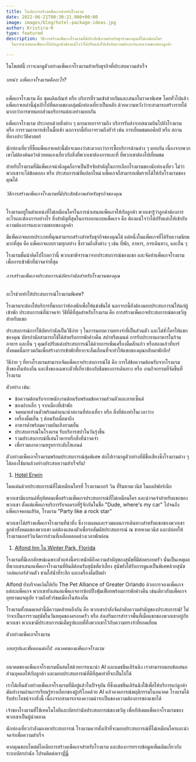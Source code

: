 ```yaml
---
title: ไอเดียการสร้างแพ็คเกจสำหรับโรงแรม
date: 2022-06-21T00:30:21.000+00:00
image: images/blog/hotel-package-ideas.jpg
author: Kristira-R
type: featured
description: วิธีการสร้างแพ็คเกจโรงแรมที่มีประสิทธิภาพสำหรับธุรกิจของคุณที่ไม่เหมือนใคร
  ในการนำเสนอแพ็คเกจให้กับลูกค้าต้องแน่ใจว่าได้ปรับแต่งให้เข้ากับความต้องการและความชอบของลูกค้า

---
```

ในโพสต์นี้ เราจะมาดูตัวอย่างแพ็คเกจโรงแรมสำหรับธุรกิจที่ประสบความสำเร็จ

###### บทนำ: แพ็คเกจโรงแรมคืออะไร?

แพ็คเกจโรงแรม คือ ชุดผลิตภัณฑ์ หรือ บริการที่รวมเข้าด้วยกันและเสนอในราคาพิเศษ โดยทั่วไปแล้วแพ็คเกจเหล่านี้มุ่งเป้าไปที่ตลาดของกลุ่มนักท่องเที่ยวเป็นหลัก ด้วยความหวังว่าจะสามารถสร้างรายได้มากกว่าการขายแยกส่วนบริการแต่ละอย่างแยกกัน

แพ็คเกจโรงแรม ประกอบด้วยสิ่งต่าง ๆ มากมายอาจรวมถึง บริการรับส่งจากสนามบินไปยังโรงแรม หรือ การรวมอาหารเช้าในมื้อเช้า นอกจากนี้ยังอาจรวมถึงทัวร์ เช่น การเยี่ยมชมหอศิลป์ หรือ สถานที่ทางประวัติศาสตร์

นักท่องเที่ยวที่ซื้อแพ็คเกจเหล่านี้มักจะมองว่าสะดวกกว่าการซื้อบริการด้านต่าง ๆ แยกกัน เนื่องจากพวกเขาไม่ต้องค้นคว้าด้วยตนเองเกี่ยวกับสิ่งที่พวกเขาต้องการและที่ ที่พวกเขาต้องไปเยี่ยมชม

สำหรับโรงแรมที่มีแพ็คเกจน่าดึงดูดก็อาจเป็นปัจจัยสำคัญในการเลือกโรงแรมของนักท่องเที่ยว ไม่ว่าพวกเขาจะได้ข้อตกลง หรือ ประสบการณ์ที่แปลกใหม่ แพ็คเกจก็สามารถเพิ่มรายได้ให้กับโรงแรมของคุณได้

###### วิธีการสร้างแพ็คเกจโรงแรมที่มีประสิทธิภาพสำหรับธุรกิจของคุณ

โรงแรมอยู่ในตำแหน่งที่ไม่เหมือนใครในการนำเสนอแพ็คเกจให้กับลูกค้า พวกเขารู้ว่าลูกค้าต้องการอะไรและต้องการอย่างไร สิ่งสำคัญที่สุดในการออกแบบแพ็คเกจ คือ ต้องแน่ใจว่าได้ปรับแต่งให้เข้ากับความต้องการและความชอบของลูกค้า

มีแพ็คเกจหลายประเภทที่คุณสามารถสร้างสำหรับธุรกิจของคุณได้ แต่หนึ่งในแพ็คเกจที่ได้รับความนิยมมากที่สุด คือ แพ็คเกจแบบรวมทุกอย่าง ซึ่งรวมถึงสิ่งต่าง ๆ เช่น ที่พัก, อาหาร, การเดินทาง, และอื่น ๆ

โรงแรมชั้นนำคิดไปไกลกว่านี้ พวกเขาพิจารณาจากประสบการณ์ของแขก และจัดทำแพ็คเกจโรงแรมเพื่อการเข้าพักที่น่าจดจำที่สุด

###### การสร้างแพ็คเกจประสบการณ์บัตรกำนัลสำหรับโรงแรมของคุณ

อะไรช่วยทำให้ประสบการณ์โรงแรมพิเศษ?

โรงแรมจะต้องให้บริการที่มากกว่าห้องพักเพื่อให้แข่งขันได้ นอกจากนี้ยังต้องมอบประสบการณ์ให้แก่ผู้เข้าพัก ประสบการณ์ที่น่าจดจำ วิธีที่ดีที่สุดสำหรับโรงแรม คือ การสร้างแพ็คเกจประสบการณ์ของขวัญสำหรับแขก

ประสบการณ์การใช้บัตรกำนัลเป็นวิธีง่าย ๆ ในการมอบความทรงจำที่เป็นส่วนตัว และไม่ซ้ำใครให้แขกของคุณ บัตรกำนัลสามารถใช้ได้สำหรับการพักค้างคืน สปาทรีตเมนต์ การรับประทานอาหารในร้านอาหาร และอื่น ๆ คุณยังปรับแต่งประสบการณ์ได้ด้วยการเพิ่มเครื่องดื่มสักแก้ว หรือสองแก้วที่บาร์ ทั้งหมดนี้มารวมกันเพื่อสร้างการเข้าพักที่ยากจะลืมเลือนที่จะทำให้แขกของคุณกลับมาพักอีก!

วิธีง่าย ๆ ที่ทางโรงแรมสามารถจัดแพ็คเกจประสบการณ์ได้ คือ การใส่ข้อความต้อนรับจากโรงแรม สิ่งของในท้องถิ่น และสิ่งของเฉพาะตัวที่เกี่ยวข้องกับธีมของการเดินทาง หรือ งานกิจกรรมที่จัดขึ้นที่โรงแรม

ตัวอย่าง เช่น:

* ข้อความต้อนรับจากพนักงานต้อนรับพร้อมข้อความส่วนตัวและลายเซ็นต์
* ของฝากเล็ก ๆ จากเมืองที่เข้าพัก
* จดหมายส่วนตัวพร้อมคำแนะนำสถานที่ท่องเที่ยว หรือ สิ่งที่ต้องทำในเวลาว่าง
* เครื่องดื่มเย็น ๆ ต้อนรับเมื่อมาถึง
* อาหารค่ำพร้อมความบันเทิงยามเย็น
* ประสบการณ์ในโรงแรม รับบริการสปาในวันรุ่งขึ้น
* รวมประสบการณ์ที่เล่นโวหารหรือสิ่งที่น่าจดจำ
* เพื่อรวมเอาความหรูหราระดับไฮเอนด์

ตัวอย่างแพ็คเกจโรงแรมพร้อมประสบการณ์สุดพิเศษ ต่อไปเรามาดูตัวอย่างที่มีชื่อเสียงซึ่งโรงแรมต่าง ๆ ได้ลองใช้มาแล้วอย่างประสบความสำเร็จกัน!

1. [Hotel Erwin](https://www.hotelerwin.com/packages/)

โดดเด่นด้วยประสบการณ์ที่ไม่เหมือนใครที่ โรงแรมเออร์ วิน ที่ริมหาดเวนิส ในแคลิฟอร์เนีย

พวกเขามีแบรนด์ที่อุทิศตนเพื่อสร้างแพ็คเกจประสบการณ์ที่ไม่เหมือนใคร และน่าจดจำสำหรับแขกของพวกเขา ตั้งแต่แพ็คเกจบริการรับจอดรถที่รู้จักกันในชื่อ "Dude, where's my car" ไปจนถึงแพ็คเกจคอนเสิร์ต, โรงแรม "Party like a rock star"

พวกเขาได้สร้างแพ็คเกจโรงแรมที่น่าทึ่ง ซึ่งวางแผนและรวมแผนการเดินทางสำหรับแขกของพวกเขา ลูกค้าทั้งหมดของพวกเขา แค่ต้องแสดงตัวเพื่อรอสัมผัสประสบการณ์  ณ ชายหาดเวนิส และปล่อยให้โรงแรมเออร์วินจัดการส่วนที่เหลือตลอดช่วงเวลาพักผ่อน

1. [Alfond Inn ใน Winter Park, Florida](https://thealfondinn.com/packages-specials)

โรงแรมที่มีเอกลักษณ์เฉพาะตัวแห่งนี้ตระหนักดีถึงความสำคัญของสุนัขที่มีต่อครอบครัว นั่นเป็นเหตุผลที่พวกเขาเสนอแพ็คเกจโรงแรมที่ยินดีต้อนรับสุนัขสัตว์เลี้ยง สุนัขยังได้รับการดูแลเป็นพิเศษด้วยสุนัขวอล์คเกอร์ส่วนตัว ชามใส่น้ำที่ระลึก และเครื่องดื่มปิดฝา

Alfond ยังบริจาคเงินให้กับ The Pet Alliance of Greater Orlando ด้วยการจองแพ็คเกจแต่ละแพ็คเกจ พวกเขายังเสนอแพ็คเกจการช้อปปิ้งฟุ่มเฟือยพร้อมการพักค้างคืน เช่นเดียวกับแพ็คเกจอุทยานผจญภัย รวมถึงทัวร์ชมเมืองในท้องถิ่น

โรงแรมทั้งหมดเหล่านี้มีความคล้ายคลึงกัน คือ พวกเขากำลังจัดลำดับความสำคัญของประสบการณ์! ไม่ว่าจะเป็นการรวมสุนัขในวันหยุดของครอบครัว หรือ ส่งเสริมการสำรวจพื้นที่เมื่อแขกของพวกเขาอยู่กับพวกเขา พวกเขามีประสบการณ์เต็มรูปแบบที่ทิ้งพวกเขาไว้กับความทรงจำที่ยอดเยี่ยม

ตัวอย่างแพ็คเกจโรงแรม

###### บทสรุปและขั้นตอนต่อไป: อนาคตของแพ็คเกจโรงแรม

อนาคตของแพ็คเกจโรงแรมนั้นสดใสด้วยการแนะนำ AI และแมชชีนเลิร์นนิง เราสามารถมอบข้อเสนอส่วนบุคคลให้กับลูกค้า และมอบประสบการณ์ที่ดีที่สุดเท่าที่จะเป็นไปได้

เราได้เห็นตัวอย่างแพ็คเกจโรงแรมที่มีอยู่แล้วในปัจจุบัน ที่ซึ่งแมชชีนเลิร์นนิงใช้เพื่อให้บริการแก่ลูกค้า มันทำงานผ่านการเรียนรู้ทางเลือกของผู้บริโภคด้วย AI แล้วคาดการณ์พฤติกรรมในอนาคต โรงแรมได้รับประโยชน์จากสิ่งนี้ เนื่องจากสามารถจองความน่าจะเป็นของความต้องการของแขกได้

เจ้าของโรงแรมที่ใช้เทคโนโลยีและบัตรกำนัลประสบการณ์ของขวัญ เพื่ออัปเดตแพ็คเกจโรงแรมของพวกเขาเป็นผู้นำตลาด 

นักท่องเที่ยวกำลังมองหาประสบการณ์  โรงแรมควรตั้งเป้าที่จะมอบประสบการณ์ที่ไม่เหมือนใครและน่าจดจำเพื่อความสำเร็จ

หากคุณชอบโพสต์ไอเดียการสร้างแพ็คเกจสำหรับโรงแรม และต้องการทราบข้อมูลเพิ่มเติมเกี่ยวกับระบบบัตรกำนัล โปรดติดต่อเรา[ที่นี่](contact/)